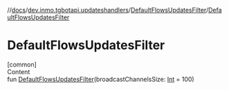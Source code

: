 //[docs](../../../index.md)/[dev.inmo.tgbotapi.updateshandlers](../index.md)/[DefaultFlowsUpdatesFilter](index.md)/[DefaultFlowsUpdatesFilter](-default-flows-updates-filter.md)



# DefaultFlowsUpdatesFilter  
[common]  
Content  
fun [DefaultFlowsUpdatesFilter](-default-flows-updates-filter.md)(broadcastChannelsSize: [Int](https://kotlinlang.org/api/latest/jvm/stdlib/kotlin/-int/index.html) = 100)  




